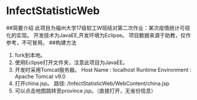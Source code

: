 # InfectStatisticWeb
##简要介绍
此项目为福州大学17级软工W班结对第二次作业：某次疫情统计可视化的实现。
开发技术为JavaEE,开发环境为Eclipse。
项目数据来源于助教，仅作参考，不可冒用。
##构建方法

 1. fork到本地。
 2. 使用Eclipse打开文件夹，注意此项目为JavaEE。
 3. 开发时采用Tomcat服务器。
 Host Name : localhost
 Runtime Environment : Apache Tomcat v9.0
 4. 打开china.jsp。
 路径:	/InfectStatisticWeb/WebContent/china.jsp
 5. 可以点击地图跳转至province.jsp。（直接打开，无省份信息）